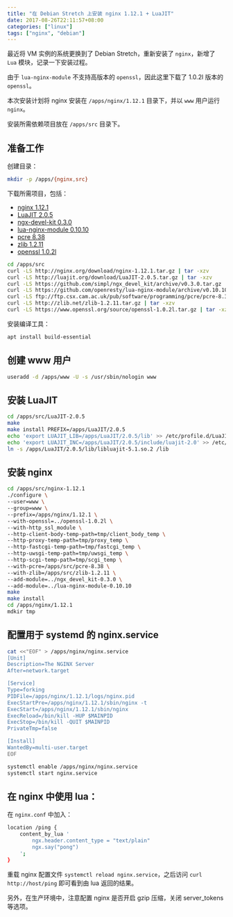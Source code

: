 ```yaml
---
title: "在 Debian Stretch 上安装 nginx 1.12.1 + LuaJIT"
date: 2017-08-26T22:11:57+08:00
categories: ["linux"]
tags: ["nginx", "debian"]
---
```


最近将 VM 实例的系统更换到了 Debian Stretch，重新安装了 `nginx`，新增了 `Lua` 模块，记录一下安装过程。

由于 `lua-nginx-module` 不支持高版本的 `openssl`，因此这里下载了 1.0.2l 版本的 `openssl`。

本次安装计划将 nginx 安装在 `/apps/nginx/1.12.1` 目录下，并以 `www` 用户运行 `nginx`。

安装所需依赖项目放在 `/apps/src` 目录下。

<!--more-->

## 准备工作

创建目录：

```sh
mkdir -p /apps/{nginx,src}
```

下载所需项目，包括：

* [nginx 1.12.1](http://nginx.org/en/download.html)
* [LuaJIT 2.0.5](http://luajit.org/download.html)
* [ngx-devel-kit 0.3.0](https://github.com/simpl/ngx_devel_kit/releases)
* [lua-nginx-module 0.10.10](https://github.com/chaoslawful/lua-nginx-module/releases)
* [pcre 8.38](http://www.pcre.org/)
* [zlib 1.2.11](http://zlib.net/)
* [openssl 1.0.2l](https://www.openssl.org)

```sh
cd /apps/src
curl -LS http://nginx.org/download/nginx-1.12.1.tar.gz | tar -xzv
curl -LS http://luajit.org/download/LuaJIT-2.0.5.tar.gz | tar -xzv
curl -LS https://github.com/simpl/ngx_devel_kit/archive/v0.3.0.tar.gz | tar -xzv
curl -LS https://github.com/openresty/lua-nginx-module/archive/v0.10.10.tar.gz | tar -xzv
curl -LS ftp://ftp.csx.cam.ac.uk/pub/software/programming/pcre/pcre-8.38.tar.gz | tar -xzv
curl -LS http://zlib.net/zlib-1.2.11.tar.gz | tar -xzv
curl -LS https://www.openssl.org/source/openssl-1.0.2l.tar.gz | tar -xzv
```

安装编译工具：

```sh
apt install build-essential
```

## 创建 www 用户

```sh
useradd -d /apps/www -U -s /usr/sbin/nologin www
```

## 安装 LuaJIT

```sh
cd /apps/src/LuaJIT-2.0.5
make
make install PREFIX=/apps/LuaJIT/2.0.5
echo 'export LUAJIT_LIB=/apps/LuaJIT/2.0.5/lib' >> /etc/profile.d/LuaJIT.sh
echo 'export LUAJIT_INC=/apps/LuaJIT/2.0.5/include/luajit-2.0' >> /etc/profile.d/LuaJIT.sh
ln -s /apps/LuaJIT/2.0.5/lib/libluajit-5.1.so.2 /lib
```

## 安装 nginx

```sh
cd /apps/src/nginx-1.12.1
./configure \
--user=www \
--group=www \
--prefix=/apps/nginx/1.12.1 \
--with-openssl=../openssl-1.0.2l \
--with-http_ssl_module \
--http-client-body-temp-path=tmp/client_body_temp \
--http-proxy-temp-path=tmp/proxy_temp \
--http-fastcgi-temp-path=tmp/fastcgi_temp \
--http-uwsgi-temp-path=tmp/uwsgi_temp \
--http-scgi-temp-path=tmp/scgi_temp \
--with-pcre=/apps/src/pcre-8.38 \
--with-zlib=/apps/src/zlib-1.2.11 \
--add-module=../ngx_devel_kit-0.3.0 \
--add-module=../lua-nginx-module-0.10.10
make
make install
cd /apps/nginx/1.12.1
mdkir tmp
```

## 配置用于 systemd 的 nginx.service

```sh
cat <<"EOF" > /apps/nginx/nginx.service
[Unit]
Description=The NGINX Server
After=network.target

[Service]
Type=forking
PIDFile=/apps/nginx/1.12.1/logs/nginx.pid
ExecStartPre=/apps/nginx/1.12.1/sbin/nginx -t
ExecStart=/apps/nginx/1.12.1/sbin/nginx
ExecReload=/bin/kill -HUP $MAINPID
ExecStop=/bin/kill -QUIT $MAINPID
PrivateTmp=false

[Install]
WantedBy=multi-user.target
EOF

systemctl enable /apps/nginx/nginx.service
systemctl start nginx.service
```

## 在 nginx 中使用 lua：

在 `nginx.conf` 中加入：

```sh
location /ping {
    content_by_lua '
        ngx.header.content_type = "text/plain"
        ngx.say("pong")
    ';
}
```

重载 nginx 配置文件 `systemctl reload nginx.service`，之后访问 `curl http://host/ping` 即可看到由 lua 返回的结果。

另外，在生产环境中，注意配置 nginx 是否开启 gzip 压缩，关闭 server_tokens 等选项。
